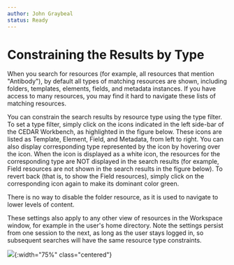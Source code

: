 ```yaml
---
author: John Graybeal
status: Ready
---
```

# Constraining the Results by Type

When you search for resources (for example, all resources that mention "Antibody"), by default all types of matching resources are shown, including folders, templates, elements, fields, and metadata instances. If you have access to many resources, you may find it hard to navigate these lists of matching resources. 

You can constrain the search results by resource type using the type filter. To set a type filter, simply click on the  icons indicated in the left side-bar of the CEDAR Workbench, as highlighted in the figure below. These icons are listed as Template, Element, Field, and Metadata, from left to right. You can also display corresponding type represented by the icon by hovering over the icon. When the icon is displayed as a white icon, the resources for the corresponding type are NOT displayed in the search results (for example, Field resources are not shown in the search results in the figure below). To revert back (that is, to show the Field resources), simply click on the corresponding icon again to make its dominant color green.

There is no way to disable the folder resource, as it is used to navigate to lower levels of content.

These settings also apply to any other view of resources in the Workspace window, for example in the user's home directory. Note the settings persist from one session to the next, as long as the user stays logged in, so subsequent searches will have the same resource type constraints.

![](../../../../img/userguide/filter.png){:width="75%" class="centered"}
